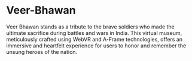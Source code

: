 # Veer-Bhawan
Veer Bhawan stands as a tribute to the brave soldiers who made the ultimate sacrifice during battles and wars in India. This virtual museum, meticulously crafted using WebVR and A-Frame technologies, offers an immersive and heartfelt experience for users to honor and remember the unsung heroes of the nation.
